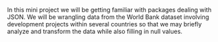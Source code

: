 In this mini project we will be getting familiar with packages dealing with JSON. We will be wrangling data from the World Bank dataset involving development projects within several countries so that we may briefly analyze and transform the data while also filling in null values.
